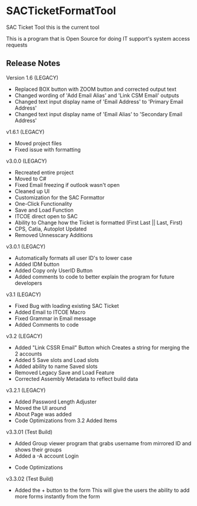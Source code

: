 # SACTicketFormatTool
SAC Ticket Tool this is the current tool

This is a program that is Open Source for doing IT support's system access requests

## Release Notes
Version 1.6 (LEGACY)

- Replaced BOX button with ZOOM button and corrected output text
- Changed wording of 'Add Email Alias' and 'Link CSM Email' outputs
- Changed text input display name of 'Email Address' to 'Primary Email Address'
- Changed text input display name of 'Email Alias' to 'Secondary Email Address'

v1.6.1 (LEGACY)
- Moved project files 
- Fixed issue with formatting

v3.0.0 (LEGACY)
- Recreated entire project
- Moved to C#
- Fixed Email freezing if outlook wasn't open
- Cleaned up UI
- Customization for the SAC Formattor
- One-Click Functionality
- Save and Load Function 
- ITCOE direct open to SAC 
- Ability to Change how the Ticket is formatted (First Last || Last, First)
- CPS, Catia, Autoplot Updated
- Removed Unnesscary Additions

v3.0.1 (LEGACY)
- Automatically formats all user ID's to lower case
- Added IDM button
- Added Copy only UserID Button
- Added comments to code to better explain the program for future developers

v3.1 (LEGACY)
- Fixed Bug with loading existing SAC Ticket
- Added Email to ITCOE Macro
- Fixed Grammar in Email message
- Added Comments to code 

v3.2 (LEGACY)
- Added "Link CSSR Email" Button which Creates a string for merging the 2 accounts
- Added 5 Save slots and Load slots
- Added ability to name Saved slots
- Removed Legacy Save and Load Feature
- Corrected Assembly Metadata to reflect build data

v3.2.1 (LEGACY)
- Added Password Length Adjuster
- Moved the UI around 
- About Page was added
- Code Optimizations from 3.2 Added Items

v3.3.01 (Test Build)
- Added Group viewer program that grabs username from mirrored ID and shows their groups
- Added a -A account Login
* Code Optimizations

v3.3.02 (Test Build)
- Added the + button to the form 
  This will give the users the ability to add more forms instantly
  from the form

